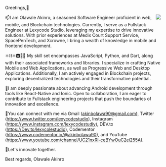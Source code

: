 Greetings,👋

<img src="https://media.giphy.com/media/LT8jeQGgiV0low1ZMj/giphy.gif" align="right" />

📫I am Olawale Akinro, a seasoned Software Engineer proficient in web, mobile, and Blockchain technologies. Currently, I serve as a Fullstack Engineer at Lexycode Studio, leveraging my expertise to drive innovative solutions. With prior experiences at Medix Court Support Service, SpacePenTech, and Xcrowne, I bring a wealth of knowledge in mobile and frontend development.

⚛⛓️⚛️🅰️🐍📲 My skill set encompasses JavaScript, Python, and Dart, along with their associated frameworks and libraries. I specialize in crafting Native Mobile and Web Applications, as well as Progressive Web and Desktop Applications. Additionally, I am actively engaged in Blockchain projects, exploring decentralized technologies and their transformative potential.

🔭I am deeply passionate about advancing Android development through tools like React-Native and Ionic. Open to collaboration, I am eager to contribute to Fullstack engineering projects that push the boundaries of innovation and excellence.

💬You can connect with me via Gmail (akinbolawa90@gmail.com), Twitter (https://www.twitter.com/lexycodestudio), Instagram (https://www.instagram.com/lexycodestudiy), DEV.to (https://Dev.to/lexycolestudio), Codementor (https://www.codementor.io/@akinbolawa90), and YouTube (https://www.youtube.com/channel/UC21nxRl-ceBYwOuC2ei255A).

👯Let's innovate together.

Best regards,
Olawale Akinro

<!--
## Hi there 👋

### I’m Olawale Akinro

<img src="https://media.giphy.com/media/LT8jeQGgiV0low1ZMj/giphy.gif" align="right" />

I'm a Software Engineer (web/mobile/Blockchain). 
      -Fullstack Engineer at @LexycodeStudio.
      -Former Mobile Developer at @Medix Court Support Service. 
      -Former FrontEnd Developer at @SpacePenTech. 
      -Former FrontEnd Developer at @Xcrowne.
      -I'm open to learning new technologies.
 
- 🔭 I’m currently speaking Javascript, Python, and Dart with all their frameworks and libraries.
- 🔭 I’m currently building and developing Native Mobile Applications and Native Web Applications ⚛️🅰️🐍📲.
- ⚛  I’m currently building and developing Progressive Web and Desktop Applications.
- ⛓️  I’m currently working on Blockchain projects.
- 🌱 I’m currently building and developing Android development using React-Native and Ionic.
- 📫 How to reach me: _Gmail_ -akinbolawa90@gmail.com, 
                      _Twitter_ -https://www.twitter.com/lexycodestudio 
                      _Instagram_ -https://www.instagram.com/lexycodestudiy 
                      _DEV.to_ -https://Dev.to/lexycolestudio ...
                      _codementor_ - https://www.codementor.io/@akinbolawa90
                      _Youtube_ - https://www.youtube.com/channel/UC21nxRl-ceBYwOuC2ei255A
                     
 -  👯 I’m looking to collaborate on **Fullstack engineering projects (web/mobile/blockchain).**

-->


<!--
**lexycole/lexycole** is a ✨ _special_ ✨ repository because its `README.md` (this file) appears on your GitHub profile.

Here are some ideas to get you started:

- 🔭 I’m currently working on ...
- 🌱 I’m currently learning ...
- 👯 I’m looking to collaborate on ...
- 🤔 I’m looking for help with ...
- 💬 Ask me about ...
- 📫 How to reach me: ...
- 😄 Pronouns: ...
- ⚡ Fun fact: ...
-->
